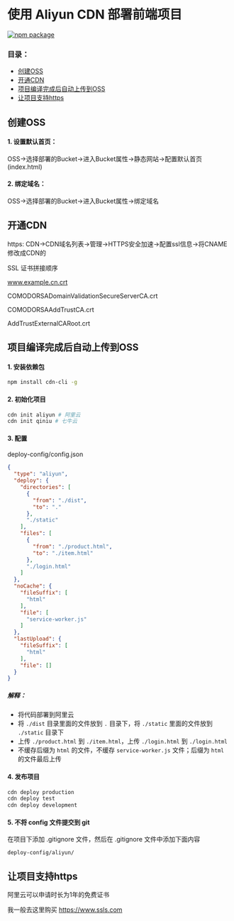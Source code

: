 # 使用 Aliyun CDN 部署前端项目

[![npm package](https://img.shields.io/npm/v/cdn-cli.svg)](https://www.npmjs.org/package/cdn-cli)

### 目录：
- [创建OSS](#创建OSS)
- [开通CDN](#开通CDN)
- [项目编译完成后自动上传到OSS](#项目编译完成后自动上传到OSS)
- [让项目支持https](#让项目支持https)

## 创建OSS

#### 1. 设置默认首页：

OSS->选择部署的Bucket->进入Bucket属性->静态网站->配置默认首页(index.html)

#### 2. 绑定域名：

OSS->选择部署的Bucket->进入Bucket属性->绑定域名

## 开通CDN

https: CDN->CDN域名列表->管理->HTTPS安全加速->配置ssl信息->将CNAME修改成CDN的

SSL 证书拼接顺序

www.example.cn.crt

COMODORSADomainValidationSecureServerCA.crt

COMODORSAAddTrustCA.crt

AddTrustExternalCARoot.crt

## 项目编译完成后自动上传到OSS

#### 1. 安装依赖包

```sh
npm install cdn-cli -g
```

#### 2. 初始化项目

```sh
cdn init aliyun # 阿里云
cdn init qiniu # 七牛云
```

#### 3. 配置

deploy-config/config.json

``` json
{
  "type": "aliyun",
  "deploy": {
    "directories": [
      {
        "from": "./dist",
        "to": "."
      },
      "./static" 
    ],
    "files": [
      {
        "from": "./product.html",
        "to": "./item.html"
      },
      "./login.html"
    ]
  },
  "noCache": {
    "fileSuffix": [
      "html"
    ],
    "file": [
      "service-worker.js"
    ]
  },
  "lastUpload": {
    "fileSuffix": [
      "html"
    ],
    "file": []
  }
}
```

##### 解释：

- 将代码部署到阿里云
- 将 `./dist` 目录里面的文件放到 `.` 目录下，将 `./static` 里面的文件放到 `./static` 目录下
- 上传 `./product.html` 到 `./item.html`，上传 `./login.html` 到 `./login.html`
- 不缓存后缀为 `html` 的文件，不缓存 `service-worker.js` 文件；后缀为 `html` 的文件最后上传

#### 4. 发布项目

``` sh
cdn deploy production
cdn deploy test
cdn deploy development
```

#### 5. 不将 config 文件提交到 git

在项目下添加 .gitignore 文件，然后在 .gitignore 文件中添加下面内容

``` gitignore
deploy-config/aliyun/
```

## 让项目支持https

阿里云可以申请时长为1年的免费证书

我一般去这里购买 https://www.ssls.com


